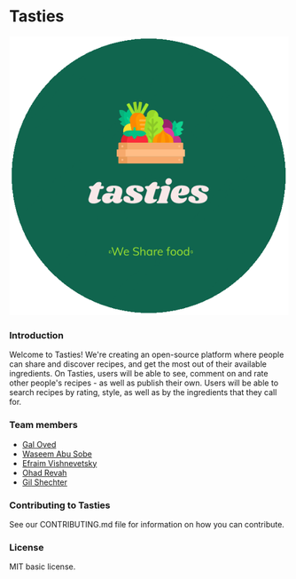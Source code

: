 # Tasties
![tasties](./static/images/tasties_logo_round.png)

### Introduction
Welcome to Tasties! We're creating an open-source platform where people can share and discover recipes,
and get the most out of their available ingredients. On Tasties, users will be able to see, comment on and rate
other people's recipes - as well as publish their own. Users will be able to search recipes by rating, style,
as well as by the ingredients that they call for.


### Team members 
- [Gal Oved](https://github.com/GalOved)
- [Waseem Abu Sobe](https://github.com/WaseemAbuSobe)
- [Efraim Vishnevetsky](https://github.com/efraimvis)
- [Ohad Revah](https://github.com/ohadrevach)
- [Gil Shechter](https://github.com/GilShechter)

### Contributing to Tasties
See our CONTRIBUTING.md file for information on how you can contribute.

### License
MIT basic license.
